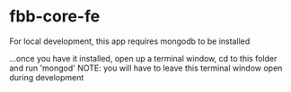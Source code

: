 # fbb-core-fe
For local development, this app requires mongodb to be installed 

...once you have it installed, open up a terminal window, cd to this folder and run 'mongod'
NOTE: you will have to leave this terminal window open during development